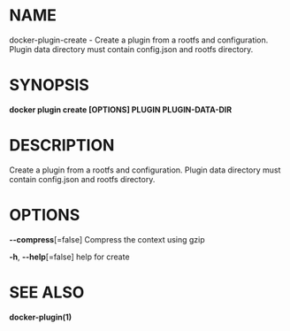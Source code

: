# NAME

docker-plugin-create - Create a plugin from a rootfs and configuration. Plugin data directory must contain config.json and rootfs directory.

# SYNOPSIS

**docker plugin create \[OPTIONS\] PLUGIN PLUGIN-DATA-DIR**

# DESCRIPTION

Create a plugin from a rootfs and configuration. Plugin data directory must contain config.json and rootfs directory.

# OPTIONS

**--compress**\[=false\] Compress the context using gzip

**-h**, **--help**\[=false\] help for create

# SEE ALSO

**docker-plugin(1)**
